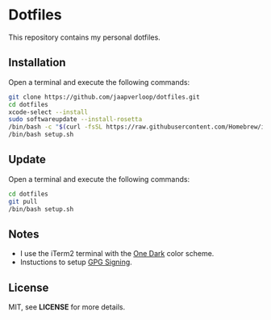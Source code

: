 # Dotfiles

This repository contains my personal dotfiles.


## Installation

Open a terminal and execute the following commands:

```sh
git clone https://github.com/jaapverloop/dotfiles.git
cd dotfiles
xcode-select --install
sudo softwareupdate --install-rosetta
/bin/bash -c "$(curl -fsSL https://raw.githubusercontent.com/Homebrew/install/HEAD/install.sh)"
/bin/bash setup.sh
```

## Update

Open a terminal and execute the following commands:

```sh
cd dotfiles
git pull
/bin/bash setup.sh
```

## Notes

* I use the iTerm2 terminal with the [One Dark] color scheme.
* Instuctions to setup [GPG Signing].


## License

MIT, see **LICENSE** for more details.

[One Dark]: https://github.com/joshdick/onedark.vim/blob/main/term/One%20Dark.itermcolors
[GPG Signing]: https://gist.github.com/troyfontaine/18c9146295168ee9ca2b30c00bd1b41e
